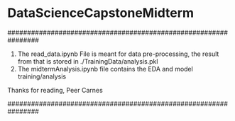 # DataScienceCapstoneMidterm

################################################################


1. The read_data.ipynb File is meant for data pre-processing, the result from that is stored in ./TrainingData/analysis.pkl
2. The midtermAnalysis.ipynb file contains the EDA and model training/analysis


Thanks for reading,
Peer Carnes


################################################################
